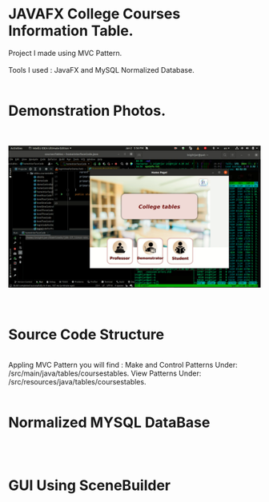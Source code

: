 # JAVAFX College Courses Information Table.

Project I made using MVC Pattern. <br/><br/>
Tools I used : JavaFX and MySQL Normalized Database.<br/><br/>

# Demonstration Photos.

<br/><br/>
![Demo Photos](demonstrationImages/image.png)  <br/>
<br/><br/>

# Source Code Structure

<br/>
Appling MVC Pattern you will find :
Make and Control Patterns Under: /src/main/java/tables/coursestables.
View Patterns Under: /src/resources/java/tables/coursestables.
<br/><br/>

# Normalized MYSQL DataBase

<br/><br/>

# GUI Using SceneBuilder
